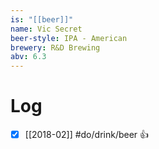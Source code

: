 ```yaml
---
is: "[[beer]]"
name: Vic Secret
beer-style: IPA - American
brewery: R&D Brewing 
abv: 6.3
---
```

# Log
- [x] [[2018-02]] #do/drink/beer 👍
